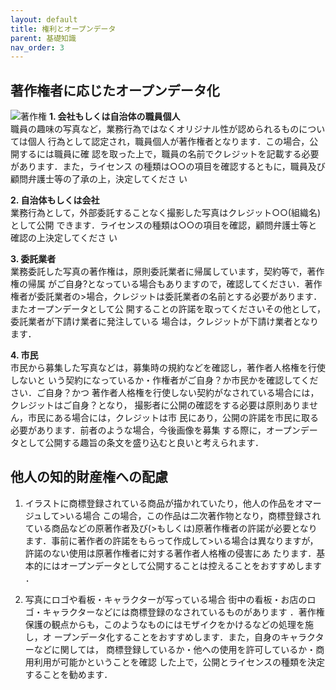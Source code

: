 ```yaml
---
layout: default
title: 権利とオープンデータ
parent: 基礎知識
nav_order: 3
---
```


## 著作権者に応じたオープンデータ化

![著作権]({{site.baseurl}}/picture/license2.png)
**1. 会社もしくは自治体の職員個人**  
職員の趣味の写真など，業務行為ではなくオリジナル性が認められるものについては個人
行為として認定され，職員個人が著作権者となります．この場合，公開するには職員に確
認を取った上で，職員の名前でクレジットを記載する必要があります．また，ライセンス
の種類は○○の項目を確認するともに，職員及び顧問弁護士等の了承の上，決定してくださ
い

**2. 自治体もしくは会社**  
業務行為として，外部委託することなく撮影した写真はクレジット○○(組織名)として公開
できます．ライセンスの種類は○○の項目を確認，顧問弁護士等と確認の上決定してくださ
い

**3. 委託業者**   
業務委託した写真の著作権は，原則委託業者に帰属しています，契約等で，著作権の帰属
がご自身?となっている場合もありますので，確認してください．著作権者が委託業者の>場合，クレジットは委託業者の名前とする必要があります．またオープンデータとして公
開することの許諾を取ってくださいその他として，委託業者が下請け業者に発注している
場合は，クレジットが下請け業者となります．

**4. 市民**  
市民から募集した写真などは，募集時の規約などを確認し，著作者人格権を行使しないと
いう契約になっているか・作権者がご自身？か市民かを確認してください．ご自身？かつ
著作者人格権を行使しない契約がなされている場合には，クレジットはご自身？となり，
撮影者に公開の確認をする必要は原則ありません，市民にある場合には，クレジットは市
民にあり，公開の許諾を市民に取る必要があります．前者のような場合，今後画像を募集
する際に，オープンデータとして公開する趣旨の条文を盛り込むと良いと考えられます．

## 他人の知的財産権への配慮
1. イラストに商標登録されている商品が描かれていたり，他人の作品をオマージュして>いる場合
この場合，この作品は二次著作物となり，商標登録されている商品などの原著作者及び(>もしくは)原著作権者の許諾が必要となります．事前に著作者の許諾をもらって作成して>いる場合は異なりますが，許諾のない使用は原著作権者に対する著作者人格権の侵害にあ
たります．基本的にはオープンデータとして公開することは控えることをおすすめします
．

2. 写真にロゴや看板・キャラクターが写っている場合
街中の看板・お店のロゴ・キャラクターなどには商標登録のなされているものがあります
．著作権保護の観点からも，このようなものにはモザイクをかけるなどの処理を施し，オ
ープンデータ化することをおすすめします．また，自身のキャラクターなどに関しては，
商標登録しているか・他への使用を許可しているか・商用利用が可能かということを確認
した上で，公開とライセンスの種類を決定することを勧めます．
